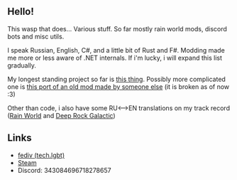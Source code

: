 ## Hello!

This wasp that does... Various stuff. So far mostly rain world mods, discord bots and misc utils.

I speak Russian, English, C#, and a little bit of Rust and F#. Modding made me more or less aware of .NET internals. If i'm lucky, i will expand this list gradually.

My longest standing project so far is [this thing](https://github.com/Rain-World-Modding/BOI). Possibly more complicated one is [this port of an old mod made by someone else](https://github.com/thalber/Remnant) (it is broken as of now :3)

Other than code, i also have some RU<-->EN translations on my track record ([Rain World](https://github.com/thalber/RW-RU) and [Deep Rock Galactic](https://crowdin.com/project/deep-rock-galactic))

## Links
- <a rel="me" href="https://tech.lgbt/@thalber">fediv (tech.lgbt)</a>
- <a href="https://steamcommunity.com/id/thabaa--/">Steam</a>
- Discord: 343084696718278657

<!--
**thalber/thalber** is a ✨ _special_ ✨ repository because its `README.md` (this file) appears on your GitHub profile.

Here are some ideas to get you started:

- 🔭 I’m currently working on ...
- 🌱 I’m currently learning ...
- 👯 I’m looking to collaborate on ...
- 🤔 I’m looking for help with ...
- 💬 Ask me about ...
- 📫 How to reach me: ...
- 😄 Pronouns: ...
- ⚡ Fun fact: ...
-->

